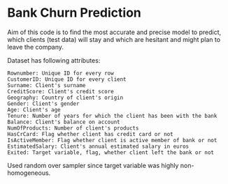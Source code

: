 # Bank Churn Prediction

Aim of this code is to find the most accurate and precise model to predict, which clients (test data) will stay and which are hesitant and might plan to leave the company.
 
 Dataset has following attributes:

    Rownumber: Unique ID for every row
    CustomerID: Unique ID for every client
    Surname: Client's surname
    CreditScore: Client's credit score
    Geography: Country of client's origin
    Gender: Client's gender
    Age: Client's age
    Tenure: Number of years for which the client has been with the bank
    Balance: Client's balance on account
    NumOfProducts: Number of client's products
    HasCrCard: Flag whether client has credit card or not
    IsActiveMember: Flag whether client is active member of bank or not
    EstimatedSalary: Client's annual estimated salary in euros
    Exited: Target variable, flag, whether client left the bank or not



Used random over sampler since target variable was highly non-homogeneous.
